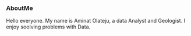 ### AboutMe

Hello everyone. My name is Aminat Olateju, a data Analyst and Geologist.
I enjoy soolving problems with Data.
